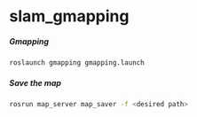 # slam_gmapping 
##### Gmapping
```bash 
roslaunch gmapping gmapping.launch
```
##### Save the map
```bash
rosrun map_server map_saver -f <desired path>
```

